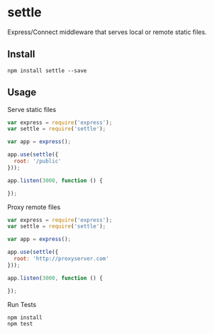 # settle

Express/Connect middleware that serves local or remote static files. 

## Install

```
npm install settle --save
```

## Usage

Serve static files

```js
var express = require('express');
var settle = require('settle');

var app = express();

app.use(settle({
  root: '/public'
}));

app.listen(3000, function () {

});
```

Proxy remote files

```js
var express = require('express');
var settle = require('settle');

var app = express();

app.use(settle({
  root: 'http://proxyserver.com'
}));

app.listen(3000, function () {

});
```

Run Tests

```
npm install
npm test
```
